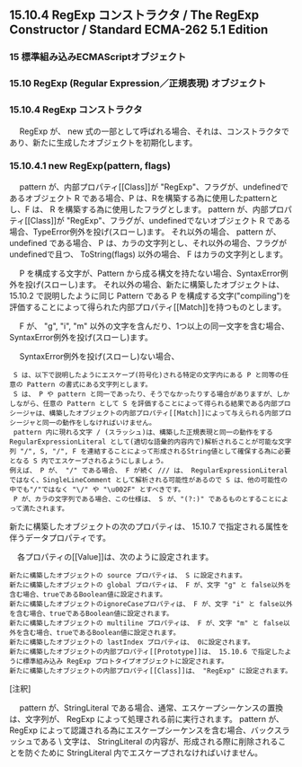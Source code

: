 15.10.4 RegExp コンストラクタ / The RegExp Constructor / Standard ECMA-262 5.1 Edition
--------------------------------------------------------------------------------------

### 15 標準組み込みECMAScriptオブジェクト

### 15.10 RegExp (Regular Expression／正規表現) オブジェクト

### 15.10.4 RegExp コンストラクタ

　 RegExp が、 new
式の一部として呼ばれる場合、それは、コンストラクタであり、新たに生成したオブジェクトを初期化します。

### 15.10.4.1 new RegExp(pattern, flags)

　 pattern が、内部プロパティ[[Class]]が
"RegExp"、フラグが、undefinedであるオブジェクト R である場合、P
は、Rを構築する為に使用したpatternとし、F は、 R
を構築する為に使用したフラグとします。 pattern
が、内部プロパティ[[Class]]が
"RegExp"、フラグが、undefinedでないオブジェクト R
である場合、TypeError例外を投げ(スローし)ます。 それ以外の場合、 pattern
が、 undefined である場合、 P
は、カラの文字列とし、それ以外の場合、フラグがundefinedで且つ、
ToString(flags) 以外の場合、 F はカラの文字列とします。

　 P を構成する文字が、Pattern
から成る構文を持たない場合、SyntaxError例外を投げ(スローし)ます。
それ以外の場合、新たに構築したオブジェクトは、15.10.2
で説明したように同じ Pattern である P
を構成する文字("compiling")を評価することによって得られた内部プロパティ[[Match]]を持つものとします。

　 F が、 "g", "i", "m"
以外の文字を含んだり、1つ以上の同一文字を含む場合、SyntaxError例外を投げ(スローし)ます。

　 SyntaxError例外を投げ(スローし)ない場合、

     S は、以下で説明したようにエスケープ(符号化)される特定の文字内にある P と同等の任意の Pattern の書式にある文字列とします。
     S は、 P や pattern と同一であったり、そうでなかったりする場合がありますが、しかしながら、任意の Pattern として S を評価することによって得られる結果である内部プロシージャは、構築したオブジェクトの内部プロパティ[[Match]]によって与えられる内部プロシージャと同一の動作をしなければいけません。
     pattern 内に現れる文字 / (スラッシュ)は、構築した正規表現と同一の動作をする RegularExpressionLiteral として(適切な語彙的内容内で)解析されることが可能な文字列 "/", S, "/", F を連結することによって形成されるString値として確保する為に必要となる S 内でエスケープされるようにしましょう。
    例えば、 P が、 "/" である場合、 F が続く /// は、 RegularExpressionLiteral ではなく、SingleLineComment として解析される可能性があるので S は、他の可能性の中でも"/"ではなく "\/" や "\u002F" とすべきです。
     P が、カラの文字列である場合、この仕様は、 S が、"(?:)" であるものとすることによって満たされます。

新たに構築したオブジェクトの次のプロパティは、 15.10.7
で指定される属性を伴うデータプロパティです。

　各プロパティの[[Value]]は、次のように設定されます。

    新たに構築したオブジェクトの source プロパティは、 S に設定されます。
    新たに構築したオブジェクトの global プロパティは、 F が、文字 "g" と false以外を含む場合、trueであるBoolean値に設定されます。
    新たに構築したオブジェクトのignoreCaseプロパティは、 F が、文字 "i" と false以外を含む場合、trueであるBoolean値に設定されます。
    新たに構築したオブジェクトの multiline プロパティは、 F が、文字 "m" と false以外を含む場合、trueであるBoolean値に設定されます。
    新たに構築したオブジェクトの lastIndex プロパティは、 0に設定されます。
    新たに構築したオブジェクトの内部プロパティ[[Prototype]]は、 15.10.6 で指定したように標準組み込み RegExp プロトタイプオブジェクトに設定されます。
    新たに構築したオブジェクトの内部プロパティ[[Class]]は、 "RegExp" に設定されます。

[注釈]

　 pattern が、StringLiteral
である場合、通常、エスケープシーケンスの置換は、文字列が、 RegExp
によって処理される前に実行されます。 pattern が、 RegExp
によって認識される為にエスケープシーケンスを含む場合、バックスラッシュである
\\ 文字は、 StringLiteral
の内容が、形成される際に削除されることを防ぐために StringLiteral
内でエスケープされなければいけません。
